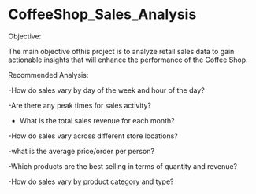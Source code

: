 # CoffeeShop_Sales_Analysis
Objective:

The main objective ofthis project is to analyze retail sales data to gain actionable insights that will enhance the performance of the Coffee Shop.

Recommended Analysis:

-How do sales vary by day of the week and hour of the day?

-Are there any peak times for sales activity?
 
- What is the total sales revenue for each month?

-How do sales vary across different store locations?
 
-what is the average price/order per person?

-Which products are the best selling in terms of quantity and revenue?
 
-How do sales vary by product category and type?

